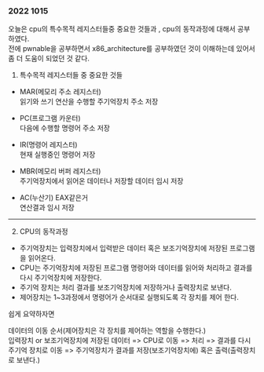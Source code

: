 ### 2022 1015

오늘은 cpu의 특수목적 레지스터들중 중요한 것들과 , cpu의 동작과정에 대해서 공부하였다.  
전에 pwnable을 공부하면서 x86_architecture를 공부하였던 것이 이해하는데 있어서 좀 더 도움이 되었던 것 같다.

1. 특수목적 레지스터들 중 중요한 것들

- MAR(메모리 주소 레지스터)   
읽기와 쓰기 연산을 수행할 주기억장치 주소 저장

- PC(프로그램 카운터)  
다음에 수행할 명령어 주소 저장

- IR(명령어 레지스터)  
현재 실행중인 명령어 저장

- MBR(메모리 버퍼 레지스터)  
주기억장치에서 읽어온 데이터나 저장할 데이터 임시 저장

- AC(누산기) EAX같은거   
연산결과 임시 저장

---  

2. CPU의 동작과정
- 주기억장치는 입력장치에서 입력받은 데이터 혹은 보조기억장치에 저장된 프로그램을 읽어온다.
- CPU는 주기억장치에 저장된 프로그램 명령어와 데이터를 읽어와 처리하고 결과를 다시 주기억장치에 저장한다.
- 주기억 장치는 처리 결과를 보조기억장치에 저장하거나 출력장치로 보낸다.
- 제어장치는 1~3과정에서 명령어가 순서대로 실행되도록 각 장치를 제어 한다.

쉽게 요약하자면

데이터의 이동 순서(제어장치은 각 장치를 제어하는 역할을 수행한다.)  
입력장치 or 보조기억장치에 저장된 데이터 => CPU로 이동 => 처리 => 결과를 다시 주기억 장치로 이동 => 주기억장치가 결과를 저장(보조기억장치에) 혹은 출력(출력장치로 보낸다.)
